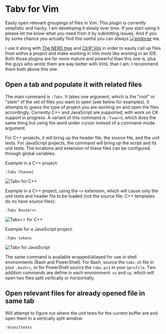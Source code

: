 # Tabv for Vim

Easily open relevant groupings of files in Vim. This plugin is currently
simplistic and hacky. I am developing it slowly over time. If you start using it
please let me know what you need from it by submitting issues. And if you by
some chance you actually find this useful you can always
[![endorse](https://api.coderwall.com/kazark/endorsecount.png)](https://coderwall.com/kazark)
me.

I use it along with [The NERD tree](https://github.com/scrooloose/nerdtree) and
[CtrlP.Vim](https://github.com/kien/ctrlp.vim) in order to easily call up files
from within a project and make working in Vim more like working in an IDE. Both
those plugins are far more mature and powerful than this one is, plus the guys
who wrote them are way better with VimL than I am. I recommend them both above
this one.

## Open a tab and populate it with related files
The main command is `:Tabv`. It takes one argument, which is the "root" or
"stem" of the set of files you want to open (see below for examples). It
attempts to guess the type of project you are working on and open the files
accordingly. Currently C++ and JavaScript are supported, with work on C# support
in progress. A variant of this command is `:Tvword`, which does the same thing
but using the word under cursor instead of a command-mode argument.

For C++ projects, it will bring up the header file, the source file, and the
unit tests. For JavaScript projects, the command will bring up the script and
its unit tests. The locations and extension of these files can be configured
through global variables.

Example in a C++ project:

    :Tabv Channel

![Tabv for C++](http://i.imgur.com/vOyeKyD.png)

Example in a C++ project, using the `<>` extension, which will cause only the
unit tests and header file to be loaded (not the source file; C++ templates do
no have source files):

    :Tabv Router<>

![Tabv<> for C++](http://i.imgur.com/7eR41hi.png)

Example for a JavaScript project:

    :Tabv tokens

![Tabv for JavaScript](http://i.imgur.com/TtEPlbQ.png)

The same command is available wrapped/aliased for use in shell environments
(Bash and PowerShell). For Bash, source the `tabv.sh` file in your `.bashrc`, or
for PowerShell source the `tabv.ps1` in your `$profile`. Two addition commands
are define in each environment: `vs` and `sp`, which will open two files split
vertically or horizontally.

## Open relevant files for already opened file in same tab
Will attempt to figure out where the unit tests for the current buffer are and
open them in a vertically split window:

    :Vsunittests
